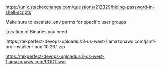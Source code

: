 
https://unix.stackexchange.com/questions/212329/hiding-password-in-shell-scripts

Make sure to escalate .env perms for specific user groups

Location of Binaries you need


ihttps://tekperfect-devops-uploads.s3-us-west-1.amazonaws.com/jamf-pro-installer-linux-10.26.1.zip

https://tekperfect-devops-uploads.s3-us-west-1.amazonaws.com/ROOT.war
